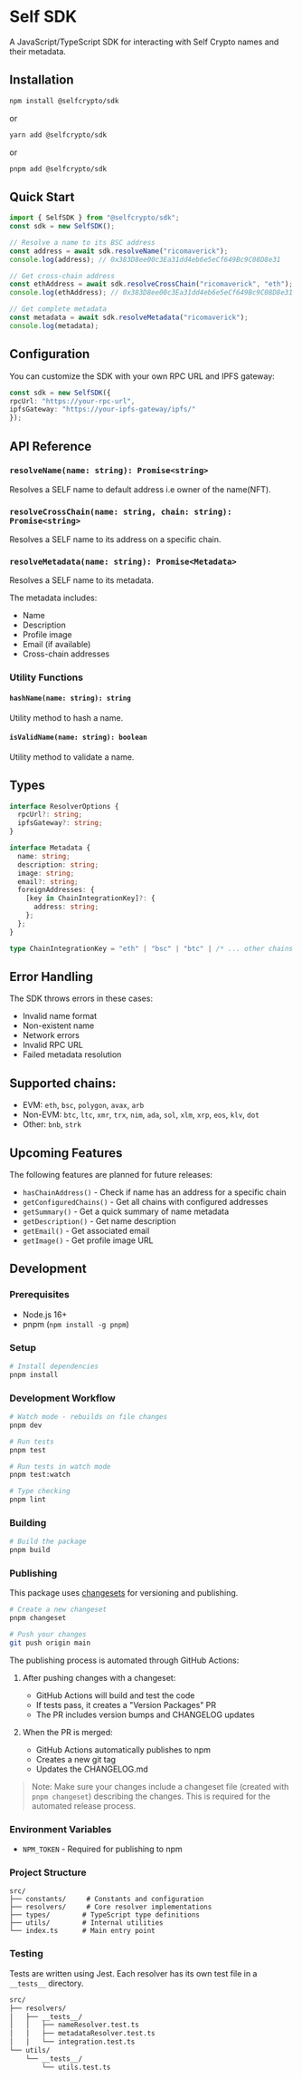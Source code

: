 # Self SDK

A JavaScript/TypeScript SDK for interacting with Self Crypto names and their metadata.

## Installation

```bash
npm install @selfcrypto/sdk
```
or
```bash
yarn add @selfcrypto/sdk
```
or
```bash
pnpm add @selfcrypto/sdk
```

## Quick Start

```typescript
import { SelfSDK } from "@selfcrypto/sdk";
const sdk = new SelfSDK();

// Resolve a name to its BSC address
const address = await sdk.resolveName("ricomaverick");
console.log(address); // 0x383D8ee00c3Ea31dd4eb6e5eCf649Bc9C08D8e31

// Get cross-chain address
const ethAddress = await sdk.resolveCrossChain("ricomaverick", "eth");
console.log(ethAddress); // 0x383D8ee00c3Ea31dd4eb6e5eCf649Bc9C08D8e31

// Get complete metadata
const metadata = await sdk.resolveMetadata("ricomaverick");
console.log(metadata);
```

## Configuration

You can customize the SDK with your own RPC URL and IPFS gateway:

```typescript
const sdk = new SelfSDK({
rpcUrl: "https://your-rpc-url",
ipfsGateway: "https://your-ipfs-gateway/ipfs/"
});
```

## API Reference

### `resolveName(name: string): Promise<string>`
Resolves a SELF name to default address i.e owner of the name(NFT).

### `resolveCrossChain(name: string, chain: string): Promise<string>`
Resolves a SELF name to its address on a specific chain.

### `resolveMetadata(name: string): Promise<Metadata>`
Resolves a SELF name to its metadata.

The metadata includes:
- Name
- Description
- Profile image
- Email (if available)
- Cross-chain addresses

### Utility Functions

#### `hashName(name: string): string`
Utility method to hash a name.

#### `isValidName(name: string): boolean`
Utility method to validate a name.

## Types

```typescript
interface ResolverOptions {
  rpcUrl?: string;
  ipfsGateway?: string;
}

interface Metadata {
  name: string;
  description: string;
  image: string;
  email?: string;
  foreignAddresses: {
    [key in ChainIntegrationKey]?: {
      address: string;
    };
  };
}

type ChainIntegrationKey = "eth" | "bsc" | "btc" | /* ... other chains ... */;
```

## Error Handling

The SDK throws errors in these cases:
- Invalid name format
- Non-existent name
- Network errors
- Invalid RPC URL
- Failed metadata resolution

## Supported chains:
- EVM: `eth`, `bsc`, `polygon`, `avax`, `arb`
- Non-EVM: `btc`, `ltc`, `xmr`, `trx`, `nim`, `ada`, `sol`, `xlm`, `xrp`, `eos`, `klv`, `dot`
- Other: `bnb`, `strk`

## Upcoming Features

The following features are planned for future releases:

- `hasChainAddress()` - Check if name has an address for a specific chain
- `getConfiguredChains()` - Get all chains with configured addresses
- `getSummary()` - Get a quick summary of name metadata
- `getDescription()` - Get name description
- `getEmail()` - Get associated email
- `getImage()` - Get profile image URL

## Development

### Prerequisites
- Node.js 16+
- pnpm (`npm install -g pnpm`)

### Setup
```bash
# Install dependencies
pnpm install
```

### Development Workflow
```bash
# Watch mode - rebuilds on file changes
pnpm dev

# Run tests
pnpm test

# Run tests in watch mode
pnpm test:watch

# Type checking
pnpm lint
```

### Building
```bash
# Build the package
pnpm build
```

### Publishing
This package uses [changesets](https://github.com/changesets/changesets) for versioning and publishing.

```bash
# Create a new changeset
pnpm changeset

# Push your changes
git push origin main
```

The publishing process is automated through GitHub Actions:

1. After pushing changes with a changeset:
   - GitHub Actions will build and test the code
   - If tests pass, it creates a "Version Packages" PR
   - The PR includes version bumps and CHANGELOG updates

2. When the PR is merged:
   - GitHub Actions automatically publishes to npm
   - Creates a new git tag
   - Updates the CHANGELOG.md

> Note: Make sure your changes include a changeset file (created with `pnpm changeset`) describing the changes. This is required for the automated release process.

### Environment Variables
- `NPM_TOKEN` - Required for publishing to npm

### Project Structure
```
src/
├── constants/     # Constants and configuration
├── resolvers/     # Core resolver implementations
├── types/        # TypeScript type definitions
├── utils/        # Internal utilities
└── index.ts      # Main entry point
```

### Testing
Tests are written using Jest. Each resolver has its own test file in a `__tests__` directory.

```bash
src/
├── resolvers/
│   ├── __tests__/
│   │   ├── nameResolver.test.ts
│   │   ├── metadataResolver.test.ts
│   │   └── integration.test.ts
└── utils/
    └── __tests__/
        └── utils.test.ts
```
